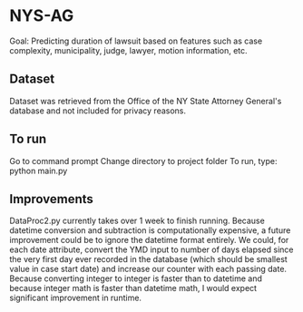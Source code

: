 # NYS-AG
Goal: Predicting duration of lawsuit based on features such as case complexity, municipality, judge, lawyer, motion information, etc.

## Dataset
Dataset was retrieved from the Office of the NY State Attorney General's database and not included for privacy reasons.

## To run
Go to command prompt
Change directory to project folder
To run, type: python main.py

## Improvements
DataProc2.py currently takes over 1 week to finish running. Because datetime conversion and subtraction is computationally expensive, a future improvement could be to ignore the datetime format entirely. We could, for each date attribute, convert the YMD input to number of days elapsed since the very first day ever recorded in the database (which should be smallest value in case start date) and increase our counter with each passing date. Because converting integer to integer is faster than to datetime and because integer math is faster than datetime math, I would expect significant improvement in runtime.
